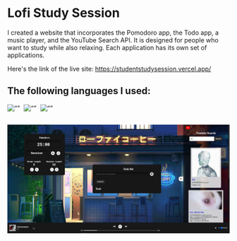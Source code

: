
# Lofi Study Session

I created a website that incorporates the Pomodoro app, the Todo app, a music player, and the YouTube Search API. It is designed for people who want to study while also relaxing. Each application has its own set of applications.

Here's the link of the live site: https://studentstudysession.vercel.app/

## The following languages I used:

<img src="https://upload.wikimedia.org/wikipedia/commons/thumb/6/61/HTML5_logo_and_wordmark.svg/1024px-HTML5_logo_and_wordmark.svg.png" alt= “” width="50px" height="50px">
<img src="https://sass-lang.com/assets/img/styleguide/seal-color-aef0354c.png" alt= “” width="50px" height="45px" style="padding-left: 5px;">
<img src="https://www.freepnglogos.com/uploads/javascript-png/javascript-shield-logo-icon-2.png" alt= “” width="55px" height="55px" style="padding-left: 5px;">

## 
<img src="src\bg-image\Student pomodoro img.JPG" alt= “” >